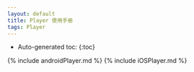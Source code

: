 ```yaml
---
layout: default
title: Player 使用手册
tags: Player
---
```


* Auto-generated toc:
{:toc}

{% include androidPlayer.md %}
{% include iOSPlayer.md %}
